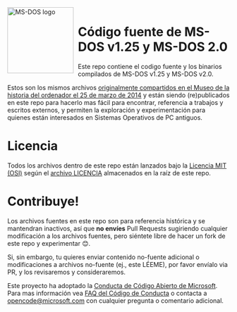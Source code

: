 <img width="150" height="150" align="left" style="float: left; margin: 0 10px 0 0;" alt="MS-DOS logo" src="https://github.com/Microsoft/MS-DOS/blob/master/msdos-logo.png">   

# Código fuente de MS-DOS v1.25 y MS-DOS 2.0 
Este repo contiene el codigo fuente y los binarios compilados de MS-DOS v1.25 y MS-DOS v2.0.

Estos son los mismos archivos [originalmente compartidos en el Museo de la historia del ordenador el 25 de marzo de 2014]( http://www.computerhistory.org/atchm/microsoft-ms-dos-early-source-code/) y están siendo (re)publicados en este repo para hacerlo mas fácil para encontrar, referencia a trabajos y escritos externos, y permiten la exploración y experimentación para quienes están interesados en Sistemas Operativos de PC antiguos.  

# Licencia
Todos los archivos dentro de este repo están lanzados bajo la [Licencia MIT (OSI)]( https://es.wikipedia.org/wiki/Licencia_MIT) según el [archivo LICENCIA](https://github.com/Microsoft/MS-DOS/blob/master/LICENSE.md) almacenados en la raíz de este repo.

# Contribuye!
Los archivos fuentes en este repo son para referencia histórica y se mantendran inactivos, así que **no envíes** Pull Requests sugiriendo cualquier modificación a los archivos fuentes, pero siéntete libre de hacer un fork de este repo y experimentar 😊.  

Si, sin embargo, tu quieres enviar contenido no-fuente adicional o modificaciones a archivos no-fuente (ej., este LÉEME), por favor envíalo via PR, y los revisaremos y consideraremos.

Este proyecto ha adoptado la [Conducta de Código Abierto de Microsoft](https://opensource.microsoft.com/codeofconduct/).  Para mas información vea [FAQ del Código de Conducta](https://opensource.microsoft.com/codeofconduct/faq/) o contacta a [opencode@microsoft.com](mailto:opencode@microsoft.com) con cualquier pregunta o comentario adicional.
